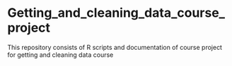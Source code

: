 # Getting_and_cleaning_data_course_project
This repository consists of R scripts and documentation of course project for getting and cleaning data course 
